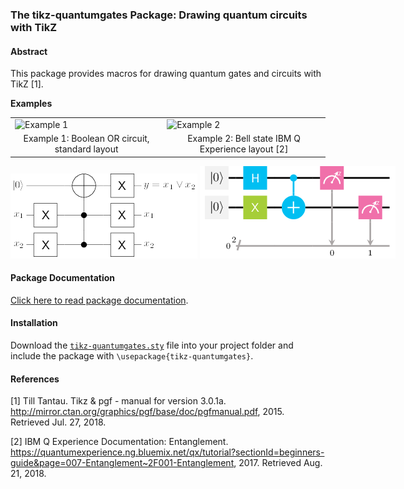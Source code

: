 ### The tikz-quantumgates Package: Drawing quantum circuits with TikZ

#### Abstract
This package provides macros for drawing quantum gates and circuits with TikZ [1].

__Examples__
<table>
  <tr>
    <td style="vertical-align:middle"><img alt="Example 1" src="https://rawgit.com/matthias-wolff/tikz-quantumgates/master/images/example_frontpage1.png"></td>
    <td style="vertical-align:middle"><img alt="Example 2" src="https://rawgit.com/matthias-wolff/tikz-quantumgates/master/images/example_frontpage2.png"></td>
  </tr>
  <tr>
    <td style="text-align:center; border:none">Example 1: Boolean OR circuit, standard layout</td>
    <td style="text-align:center; border:none">Example 2: Bell state IBM Q Experience layout [2]</td>
  </tr>
</table>

<nobr>![Example 1](/images/example_frontpage1.png) ![Example 2](/images/example_frontpage2.png)</nobr>

#### Package Documentation
[Click here to read package documentation](https://github.com/matthias-wolff/tikz-quantumgates/blob/master/tikz-quantumgates.pdf).

#### Installation
Download the [`tikz-quantumgates.sty`](https://rawgit.com/matthias-wolff/tikz-quantumgates/master/tikz-quantumgates.sty) file into your project folder and include the package with `\usepackage{tikz-quantumgates}`.

#### References
[1] Till Tantau. Tikz & pgf - manual for version 3.0.1a. http://mirror.ctan.org/graphics/pgf/base/doc/pgfmanual.pdf, 2015. Retrieved Jul. 27, 2018.

[2] IBM Q Experience Documentation: Entanglement. https://quantumexperience.ng.bluemix.net/qx/tutorial?sectionId=beginners-guide&page=007-Entanglement~2F001-Entanglement, 2017. Retrieved Aug. 21, 2018.
